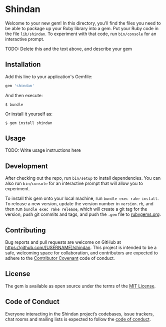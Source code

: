# Shindan

Welcome to your new gem! In this directory, you'll find the files you need to be able to package up your Ruby library into a gem. Put your Ruby code in the file `lib/shindan`. To experiment with that code, run `bin/console` for an interactive prompt.

TODO: Delete this and the text above, and describe your gem

## Installation

Add this line to your application's Gemfile:

```ruby
gem 'shindan'
```

And then execute:

    $ bundle

Or install it yourself as:

    $ gem install shindan

## Usage

TODO: Write usage instructions here

## Development

After checking out the repo, run `bin/setup` to install dependencies. You can also run `bin/console` for an interactive prompt that will allow you to experiment.

To install this gem onto your local machine, run `bundle exec rake install`. To release a new version, update the version number in `version.rb`, and then run `bundle exec rake release`, which will create a git tag for the version, push git commits and tags, and push the `.gem` file to [rubygems.org](https://rubygems.org).

## Contributing

Bug reports and pull requests are welcome on GitHub at https://github.com/[USERNAME]/shindan. This project is intended to be a safe, welcoming space for collaboration, and contributors are expected to adhere to the [Contributor Covenant](http://contributor-covenant.org) code of conduct.

## License

The gem is available as open source under the terms of the [MIT License](http://opensource.org/licenses/MIT).

## Code of Conduct

Everyone interacting in the Shindan project’s codebases, issue trackers, chat rooms and mailing lists is expected to follow the [code of conduct](https://github.com/gouf/shindan/blob/master/CODE_OF_CONDUCT.md).
